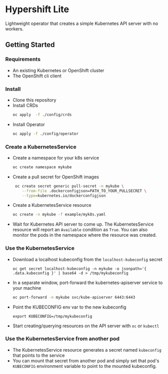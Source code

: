 # Hypershift Lite
Lightweight operator that creates a simple Kubernetes API server with no workers.

## Getting Started

### Requirements
- An existing Kubernetes or OpenShift cluster
- The OpenShift cli client

### Install
- Clone this repository
- Install CRDs
  ```sh
  oc apply  -f ./config/crds
  ```
- Install Operator
  ```sh
  oc apply -f ./config/operator
  ```

### Create a KubernetesService

- Create a namespace for your k8s service
  ```sh
  oc create namespace mykube
  ```
- Create a pull secret for OpenShift images
  ```sh
   oc create secret generic pull-secret -n mykube \
      --from-file .dockerconfigjson=PATH_TO_YOUR_PULLSECRET \
      --type=kubernetes.io/dockerconfigjson
  ```
- Create a KubernetesService resource
  ```sh
  oc create -n mykube -f example/myk8s.yaml
  ```

- Wait for Kubernetes API server to come up. The KubernetesService resource will report an `Available` condition as `True`. You can also monitor the pods in the namespace where the resource was created.

### Use the KubernetesService
- Download a localhost kubeconfig from the `localhost-kubeconfig` secret
  ```
  oc get secret localhost-kubeconfig -n mykube -o jsonpath='{ .data.kubeconfig }' | base64 -d > /tmp/mykubeconfig
  ```
- In a separate window, port-forward the kubernetes-apiserver service to your machine
  ```sh
  oc port-forward -n mykube svc/kube-apiserver 6443:6443
  ```
- Point the KUBECONFIG env var to the new kubeconfig
  ```
  export KUBECONFIG=/tmp/mykubeconfig
  ```
- Start creating/querying resources on the API server with `oc` or `kubectl`

### Use the KubernetesService from another pod
- The KubernetesService resource generates a secret named `kubeconfig` that points to the service
- You can mount that secret from another pod and simply set that pod's `KUBECONFIG` environment variable to point to the mounted kubeconfig.
